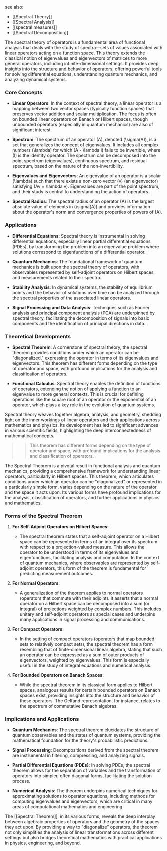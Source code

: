 see also:
- [[Spectral Theory]]
- [[Spectral Analysis]]
- [[spectral measures]]
- [[Spectral Decomposition]]

The spectral theory of operators is a fundamental area of functional analysis that deals with the study of spectra—sets of values associated with linear operators acting on a function space. This theory extends the classical notion of eigenvalues and eigenvectors of matrices to more general operators, including infinite-dimensional settings. It provides deep insights into the structure and behavior of operators, offering powerful tools for solving differential equations, understanding quantum mechanics, and analyzing dynamical systems.

### Core Concepts

- **Linear Operators**: In the context of spectral theory, a linear operator is a mapping between two vector spaces (typically function spaces) that preserves vector addition and scalar multiplication. The focus is often on bounded linear operators on Banach or Hilbert spaces, though unbounded operators (especially in quantum mechanics) are also of significant interest.

- **Spectrum**: The spectrum of an operator \(A\), denoted \(\sigma(A)\), is a set that generalizes the concept of eigenvalues. It includes all complex numbers \(\lambda\) for which \(A - \lambda I\) fails to be invertible, where \(I\) is the identity operator. The spectrum can be decomposed into the point spectrum (eigenvalues), continuous spectrum, and residual spectrum, based on the nature of the non-invertibility.

- **Eigenvalues and Eigenvectors**: An eigenvalue of an operator is a scalar \(\lambda\) such that there exists a non-zero vector \(v\) (an eigenvector) satisfying \(Av = \lambda v\). Eigenvalues are part of the point spectrum, and their study is central to understanding the action of operators.

- **Spectral Radius**: The spectral radius of an operator \(A\) is the largest absolute value of elements in \(\sigma(A)\) and provides information about the operator's norm and convergence properties of powers of \(A\).

### Applications

- **Differential Equations**: Spectral theory is instrumental in solving differential equations, especially linear partial differential equations (PDEs), by transforming the problem into an eigenvalue problem where solutions correspond to eigenfunctions of a differential operator.

- **Quantum Mechanics**: The foundational framework of quantum mechanics is built upon the spectral theory of operators, with observables represented by self-adjoint operators on Hilbert spaces, and measurements related to their spectra.

- **Stability Analysis**: In dynamical systems, the stability of equilibrium points and the behavior of solutions over time can be analyzed through the spectral properties of the associated linear operators.

- **Signal Processing and Data Analysis**: Techniques such as Fourier analysis and principal component analysis (PCA) are underpinned by spectral theory, facilitating the decomposition of signals into basic components and the identification of principal directions in data.

### Theoretical Developments

- **Spectral Theorem**: A cornerstone of spectral theory, the spectral theorem provides conditions under which an operator can be "diagonalized," expressing the operator in terms of its eigenvalues and eigenvectors. This theorem has different forms depending on the type of operator and space, with profound implications for the analysis and classification of operators.

- **Functional Calculus**: Spectral theory enables the definition of functions of operators, extending the notion of applying a function to an eigenvalue to more general contexts. This is crucial for defining operations like the square root of an operator or the exponential of an operator, which plays a key role in the evolution of quantum systems.

Spectral theory weaves together algebra, analysis, and geometry, shedding light on the inner workings of linear operators and their applications across mathematics and physics. Its development has led to significant advances in various scientific fields, highlighting the deep interconnectedness of mathematical concepts.

>> This theorem has different forms depending on the type of operator and space, with profound implications for the analysis and classification of operators.

The Spectral Theorem is a pivotal result in functional analysis and quantum mechanics, providing a comprehensive framework for understanding linear operators, particularly in Hilbert spaces. This theorem, which articulates conditions under which an operator can be "diagonalized" or represented in a particularly simple form, varies depending on the nature of the operator and the space it acts upon. Its various forms have profound implications for the analysis, classification of operators, and further applications in physics and mathematics.

### Forms of the Spectral Theorem

1. **For Self-Adjoint Operators on Hilbert Spaces**:
   - The spectral theorem states that a self-adjoint operator on a Hilbert space can be represented in terms of an integral over its spectrum with respect to a projection-valued measure. This allows the operator to be understood in terms of its eigenvalues and eigenfunctions, facilitating analysis and computation. In the context of quantum mechanics, where observables are represented by self-adjoint operators, this form of the theorem is fundamental for predicting measurement outcomes.

2. **For Normal Operators**:
   - A generalization of the theorem applies to normal operators (operators that commute with their adjoint). It asserts that a normal operator on a Hilbert space can be decomposed into a sum (or integral) of projections weighted by complex numbers. This includes unitary and self-adjoint operators as special cases and underpins many applications in signal processing and communications.

3. **For Compact Operators**:
   - In the setting of compact operators (operators that map bounded sets to relatively compact sets), the spectral theorem has a form resembling that of finite-dimensional linear algebra, stating that such an operator can be expressed as a sum of outer products of eigenvectors, weighted by eigenvalues. This form is especially useful in the study of integral equations and numerical analysis.

4. **For Bounded Operators on Banach Spaces**:
   - While the spectral theorem in its classical form applies to Hilbert spaces, analogous results for certain bounded operators on Banach spaces exist, providing insights into the structure and behavior of these operators. The Gelfand representation, for instance, relates to the spectrum of commutative Banach algebras.

### Implications and Applications

- **Quantum Mechanics**: The spectral theorem elucidates the structure of quantum observables and the states of quantum systems, providing the mathematical foundation for the theory's probabilistic predictions.

- **Signal Processing**: Decompositions derived from the spectral theorem are instrumental in filtering, compressing, and analyzing signals.

- **Partial Differential Equations (PDEs)**: In solving PDEs, the spectral theorem allows for the separation of variables and the transformation of operators into simpler, often diagonal forms, facilitating the solution process.

- **Numerical Analysis**: The theorem underpins numerical techniques for approximating solutions to operator equations, including methods for computing eigenvalues and eigenvectors, which are critical in many areas of computational mathematics and engineering.

The [[Spectral Theorem]], in its various forms, reveals the deep interplay between algebraic properties of operators and the geometry of the spaces they act upon. By providing a way to "diagonalize" operators, the theorem not only simplifies the analysis of linear transformations across different settings but also bridges theoretical mathematics with practical applications in physics, engineering, and beyond.